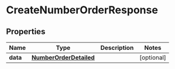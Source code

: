 # CreateNumberOrderResponse

## Properties
Name | Type | Description | Notes
------------ | ------------- | ------------- | -------------
**data** | [**NumberOrderDetailed**](NumberOrderDetailed.md) |  |  [optional]
